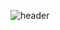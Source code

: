 ![header](https://capsule-render.vercel.app/api?type=wave&color=auto&height=300&section=header&text=Just%20CodeSorting&fontSize=80)
